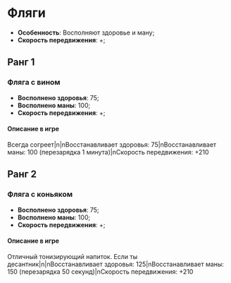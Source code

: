 # Фляги

* **Особенность**: Восполняют здоровье и ману;
* **Скорость передвижения**: +;

## Ранг 1

### Фляга с вином

* **Восполнено здоровья**: 75;
* **Восполнено маны**: 100;
* **Скорость передвижения**: +;

#### Описание в игре
Всегда согреет|n|nВосстанавливает здоровья: 75|nВосстанавливает маны: 100 (перезарядка 1 минута)|nСкорость передвижения: +210

## Ранг 2

### Фляга с коньяком

* **Восполнено здоровья**: 75;
* **Восполнено маны**: 100;
* **Скорость передвижения**: +;

#### Описание в игре
Отличный тонизирующий напиток. Если ты десантник|n|nВосстанавливает здоровья: 125|nВосстанавливает маны: 150 (перезарядка 50 секунд)|nСкорость передвижения: +210